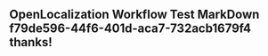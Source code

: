 <properties
ms.topic="hero-topic"
ms.test1="hero-topic"
ms.test2="test"/>

## OpenLocalization Workflow Test MarkDown f79de596-44f6-401d-aca7-732acb1679f4 thanks!
<!--HONumber=Mar16_HO2-->
